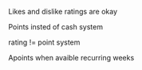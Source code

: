 Likes and dislike ratings are okay 

Points insted of cash system

rating != point system

Apoints when avaible recurring weeks 


